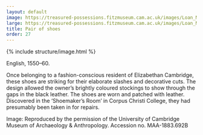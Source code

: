 ```yaml
---
layout: default
image: https://treasured-possessions.fitzmuseum.cam.ac.uk/images/Loan_MAA-1883.692B.jpeg
large: https://treasured-possessions.fitzmuseum.cam.ac.uk/images/Loan_MAA-1883.692B.jpeg
title: Pair of shoes
order: 27
---
```


{% include structure/image.html %}

English, 1550–60.

Once belonging to a fashion-conscious resident of Elizabethan Cambridge, these shoes are striking for their elaborate slashes and decorative cuts. The design allowed the owner’s brightly coloured stockings to show through the gaps in the black leather. The shoes are worn and patched with leather. Discovered in the ‘Shoemaker’s Room’ in Corpus Christi College, they had presumably been taken in for repairs.

Image: Reproduced by the permission of the University of Cambridge Museum of Archaeology & Anthropology. Accession no. MAA-1883.692B

